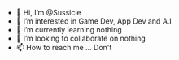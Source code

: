 - 👋 Hi, I’m @Sussicle
- 👀 I’m interested in Game Dev, App Dev and A.I
- 🌱 I’m currently learning nothing
- 💞️ I’m looking to collaborate on nothing
- 📫 How to reach me ... Don't

<!---
Sussicle/Sussicle is a ✨ special ✨ repository because its `README.md` (this file) appears on your GitHub profile.
You can click the Preview link to take a look at your changes.
--->

